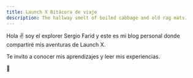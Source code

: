 ```yaml
---
title: Launch X Bitácora de viaje
description: The hallway smelt of boiled cabbage and old rag mats.
---
```


Hola ✌️  soy el explorer Sergio Farid y este es mi blog personal donde compartiré mis aventuras de Launch X.

Te invito a conocer mis aprendizajes y leer mis experiencias.

🚀
